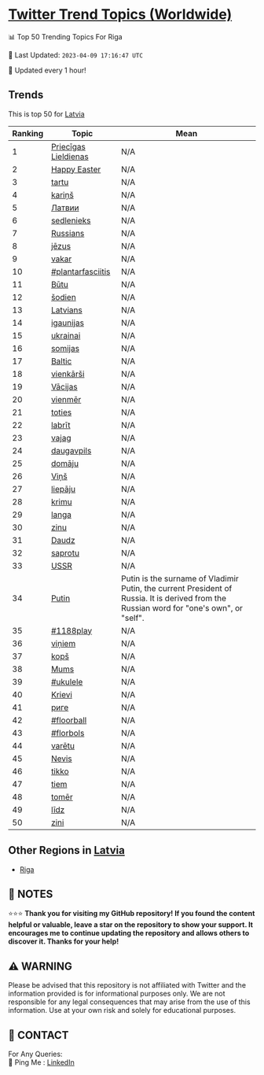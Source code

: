 [Twitter Trend Topics (Worldwide)](https://github.com/ErcinDedeoglu/Twitter-Trend-Topics)
==========


📊 Top 50 Trending Topics For Riga

📆 Last Updated: `2023-04-09 17:16:47 UTC`

🔧 Updated every 1 hour!


## Trends

This is top 50 for [Latvia](</Latvia>)

| Ranking | Topic | Mean |
| ------- | ------------ | ------------ |
| 1 | [Priecīgas Lieldienas](http://twitter.com/search?q=Priec%c4%abgas+Lieldienas) | N/A |
| 2 | [Happy Easter](http://twitter.com/search?q=Happy+Easter) | N/A |
| 3 | [tartu](http://twitter.com/search?q=tartu) | N/A |
| 4 | [kariņš](http://twitter.com/search?q=kari%c5%86%c5%a1) | N/A |
| 5 | [Латвии](http://twitter.com/search?q=%d0%9b%d0%b0%d1%82%d0%b2%d0%b8%d0%b8) | N/A |
| 6 | [sedlenieks](http://twitter.com/search?q=sedlenieks) | N/A |
| 7 | [Russians](http://twitter.com/search?q=Russians) | N/A |
| 8 | [jēzus](http://twitter.com/search?q=j%c4%93zus) | N/A |
| 9 | [vakar](http://twitter.com/search?q=vakar) | N/A |
| 10 | [#plantarfasciitis](http://twitter.com/search?q=%23plantarfasciitis) | N/A |
| 11 | [Būtu](http://twitter.com/search?q=B%c5%abtu) | N/A |
| 12 | [šodien](http://twitter.com/search?q=%c5%a1odien) | N/A |
| 13 | [Latvians](http://twitter.com/search?q=Latvians) | N/A |
| 14 | [igaunijas](http://twitter.com/search?q=igaunijas) | N/A |
| 15 | [ukrainai](http://twitter.com/search?q=ukrainai) | N/A |
| 16 | [somijas](http://twitter.com/search?q=somijas) | N/A |
| 17 | [Baltic](http://twitter.com/search?q=Baltic) | N/A |
| 18 | [vienkārši](http://twitter.com/search?q=vienk%c4%81r%c5%a1i) | N/A |
| 19 | [Vācijas](http://twitter.com/search?q=V%c4%81cijas) | N/A |
| 20 | [vienmēr](http://twitter.com/search?q=vienm%c4%93r) | N/A |
| 21 | [toties](http://twitter.com/search?q=toties) | N/A |
| 22 | [labrīt](http://twitter.com/search?q=labr%c4%abt) | N/A |
| 23 | [vajag](http://twitter.com/search?q=vajag) | N/A |
| 24 | [daugavpils](http://twitter.com/search?q=daugavpils) | N/A |
| 25 | [domāju](http://twitter.com/search?q=dom%c4%81ju) | N/A |
| 26 | [Viņš](http://twitter.com/search?q=Vi%c5%86%c5%a1) | N/A |
| 27 | [liepāju](http://twitter.com/search?q=liep%c4%81ju) | N/A |
| 28 | [krimu](http://twitter.com/search?q=krimu) | N/A |
| 29 | [langa](http://twitter.com/search?q=langa) | N/A |
| 30 | [zinu](http://twitter.com/search?q=zinu) | N/A |
| 31 | [Daudz](http://twitter.com/search?q=Daudz) | N/A |
| 32 | [saprotu](http://twitter.com/search?q=saprotu) | N/A |
| 33 | [USSR](http://twitter.com/search?q=USSR) | N/A |
| 34 | [Putin](http://twitter.com/search?q=Putin) | Putin is the surname of Vladimir Putin, the current President of Russia. It is derived from the Russian word for "one's own", or "self". |
| 35 | [#1188play](http://twitter.com/search?q=%231188play) | N/A |
| 36 | [viņiem](http://twitter.com/search?q=vi%c5%86iem) | N/A |
| 37 | [kopš](http://twitter.com/search?q=kop%c5%a1) | N/A |
| 38 | [Mums](http://twitter.com/search?q=Mums) | N/A |
| 39 | [#ukulele](http://twitter.com/search?q=%23ukulele) | N/A |
| 40 | [Krievi](http://twitter.com/search?q=Krievi) | N/A |
| 41 | [риге](http://twitter.com/search?q=%d1%80%d0%b8%d0%b3%d0%b5) | N/A |
| 42 | [#floorball](http://twitter.com/search?q=%23floorball) | N/A |
| 43 | [#florbols](http://twitter.com/search?q=%23florbols) | N/A |
| 44 | [varētu](http://twitter.com/search?q=var%c4%93tu) | N/A |
| 45 | [Nevis](http://twitter.com/search?q=Nevis) | N/A |
| 46 | [tikko](http://twitter.com/search?q=tikko) | N/A |
| 47 | [tiem](http://twitter.com/search?q=tiem) | N/A |
| 48 | [tomēr](http://twitter.com/search?q=tom%c4%93r) | N/A |
| 49 | [līdz](http://twitter.com/search?q=l%c4%abdz) | N/A |
| 50 | [zini](http://twitter.com/search?q=zini) | N/A |



## Other Regions in [Latvia](</Latvia>)

* [Riga](</Latvia/Riga.md>)



## 📝 NOTES

⭐⭐⭐ **Thank you for visiting my GitHub repository! If you found the content helpful or valuable, leave a star on the repository to show your support. It encourages me to continue updating the repository and allows others to discover it. Thanks for your help!**


## ⚠️ WARNING

Please be advised that this repository is not affiliated with Twitter and the information provided is for informational purposes only. We are not responsible for any legal consequences that may arise from the use of this information. Use at your own risk and solely for educational purposes.


## 📨 CONTACT

 For Any Queries:  
            🏓 Ping Me : [LinkedIn](https://www.linkedin.com/in/ercindedeoglu/)

